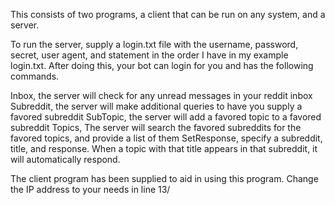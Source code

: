 This consists of two programs, a client that can be run on any system, and a server.

To run the server, supply a login.txt file with the username, password, secret, user agent, and statement in the order I have in my example login.txt. After doing this, your bot can login for you and has the following commands.

Inbox, the server will check for any unread messages in your reddit inbox
Subreddit, the server will make additional queries to have you supply a favored subreddit 
SubTopic, the server will add a favored topic to a favored subreddit
Topics, The server will search the favored subreddits for the favored topics, and provide a list of them
SetResponse, specify a subreddit, title, and response. When a topic with that title appears in that subreddit, it will automatically respond.

The client program has been supplied to aid in using this program. Change the IP address to your needs in line 13/
